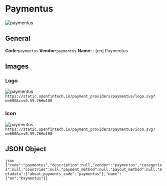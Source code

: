 # Paymentus 
![paymentus](https://static.openfintech.io/payment_providers/paymentus/logo.svg?w=600&c=v0.59.26#w100) 
## General 
**Code:**`paymentus` 
**Vendor:**`paymentus` 
**Name:** 
:	[en] Paymentus 
## Images 
### Logo 
![paymentus](https://static.openfintech.io/payment_providers/paymentus/logo.svg?w=600&c=v0.59.26#w100) 
``` https://static.openfintech.io/payment_providers/paymentus/logo.svg?w=600&c=v0.59.26#w100 ``` 
### Icon 
![paymentus](https://static.openfintech.io/payment_providers/paymentus/icon.svg?w=600&c=v0.59.26#w100) 
``` https://static.openfintech.io/payment_providers/paymentus/icon.svg?w=600&c=v0.59.26#w100 ``` 
## JSON Object 
```json {"code":"paymentus","description":null,"vendor":"paymentus","categories":null,"countries":null,"payment_method":null,"payout_method":null,"metadata":{"about_payments_code":"paymentus"},"name":{"en":"Paymentus"}} ``` 
